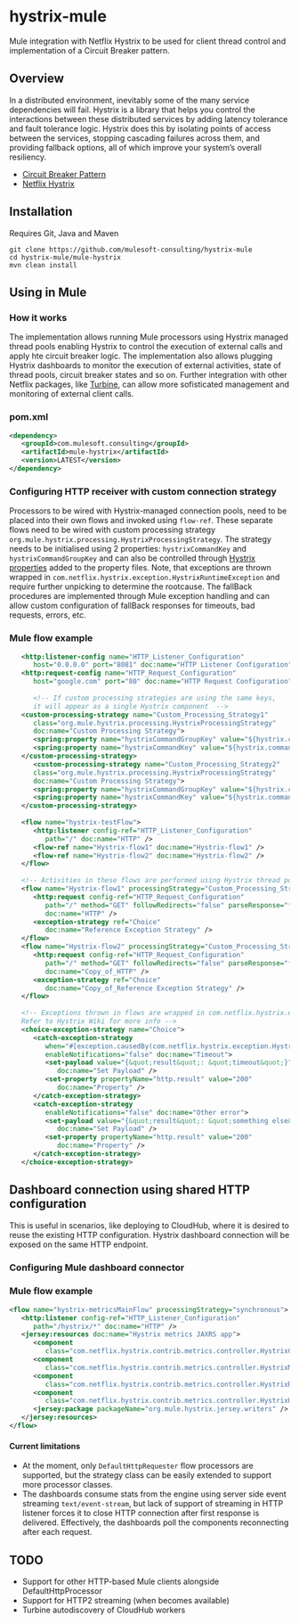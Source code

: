 # hystrix-mule
Mule integration with Netflix Hystrix to be used for client thread control and implementation of a Circuit Breaker pattern.

## Overview
In a distributed environment, inevitably some of the many service dependencies will fail. Hystrix is a library that helps you control the interactions between these distributed services by adding latency tolerance and fault tolerance logic. Hystrix does this by isolating points of access between the services, stopping cascading failures across them, and providing fallback options, all of which improve your system’s overall resiliency.

- [Circuit Breaker Pattern](https://martinfowler.com/bliki/CircuitBreaker.html)
- [Netflix Hystrix](https://github.com/Netflix/Hystrix/wiki)

## Installation
Requires Git, Java and Maven
```
git clone https://github.com/mulesoft-consulting/hystrix-mule
cd hystrix-mule/mule-hystrix
mvn clean install
```

## Using in Mule
### How it works
The implementation allows running Mule processors using Hystrix managed thread pools enabling Hystrix to control the execution of external calls and apply hte circuit breaker logic. The implementation also allows plugging Hystrix dashboards to monitor the execution of external activities, state of thread pools, circuit breaker states and so on. Further integration with other Netflix packages, like [Turbine](https://github.com/Netflix/Turbine/wiki), can allow more sofisticated management and monitoring of external client calls.

### pom.xml
```xml
<dependency>
   <groupId>com.mulesoft.consulting</groupId>
   <artifactId>mule-hystrix</artifactId>
   <version>LATEST</version>
</dependency>
```

### Configuring HTTP receiver with custom connection strategy
Processors to be wired with Hystrix-managed connection pools, need to be placed into their own flows and invoked using `flow-ref`. These separate flows need to be wired with custom processing strategy `org.mule.hystrix.processing.HystrixProcessingStrategy`. The strategy needs to be initialised using 2 properties: `hystrixCommandKey` and `hystrixCommandGroupKey` and can also be controlled through [Hystrix properties](https://github.com/Netflix/Hystrix/wiki/Configuration) added to the property files. Note, that exceptions are thrown wrapped in `com.netflix.hystrix.exception.HystrixRuntimeException` and require further unpicking to determine the rootcause. The fallBack procedures are implemented through Mule exception handling and can allow custom configuration of fallBack responses for timeouts, bad requests, errors, etc.

### Mule flow example
```xml
   <http:listener-config name="HTTP_Listener_Configuration"
      host="0.0.0.0" port="8081" doc:name="HTTP Listener Configuration" />
   <http:request-config name="HTTP_Request_Configuration"
      host="google.com" port="80" doc:name="HTTP Request Configuration" />
      
      <!-- If custom processing strategies are using the same keys, 
      it will appear as a single Hystrix component  -->
   <custom-processing-strategy name="Custom_Processing_Strategy1"
      class="org.mule.hystrix.processing.HystrixProcessingStrategy"
      doc:name="Custom Processing Strategy">
      <spring:property name="hystrixCommandGroupKey" value="${hystrix.command.group.key}" />
      <spring:property name="hystrixCommandKey" value="${hystrix.command.key1}" />
   </custom-processing-strategy>
      <custom-processing-strategy name="Custom_Processing_Strategy2"
      class="org.mule.hystrix.processing.HystrixProcessingStrategy"
      doc:name="Custom Processing Strategy">
      <spring:property name="hystrixCommandGroupKey" value="${hystrix.command.group.key}" />
      <spring:property name="hystrixCommandKey" value="${hystrix.command.key2}" />
   </custom-processing-strategy>
   
   <flow name="hystrix-testFlow">
      <http:listener config-ref="HTTP_Listener_Configuration"
         path="/" doc:name="HTTP" />
      <flow-ref name="Hystrix-flow1" doc:name="Hystrix-flow1" />
      <flow-ref name="Hystrix-flow2" doc:name="Hystrix-flow2" />
   </flow>
   
   <!-- Activities in these flows are performed using Hystrix thread pool -->
   <flow name="Hystrix-flow1" processingStrategy="Custom_Processing_Strategy1">
      <http:request config-ref="HTTP_Request_Configuration"
         path="/" method="GET" followRedirects="false" parseResponse="false"
         doc:name="HTTP" />
      <exception-strategy ref="Choice"
         doc:name="Reference Exception Strategy" />
   </flow>
   <flow name="Hystrix-flow2" processingStrategy="Custom_Processing_Strategy2">
      <http:request config-ref="HTTP_Request_Configuration"
         path="/" method="GET" followRedirects="false" parseResponse="false"
         doc:name="Copy_of_HTTP" />
      <exception-strategy ref="Choice"
         doc:name="Copy_of_Reference Exception Strategy" />
   </flow>
   
   <!-- Exceptions thrown in flows are wrapped in com.netflix.hystrix.exception.HystrixRuntimeException
   Refer to Hystrix Wiki for more info -->
   <choice-exception-strategy name="Choice">
      <catch-exception-strategy
         when="#[exception.causedBy(com.netflix.hystrix.exception.HystrixRuntimeException) &amp;&amp; exception.cause.cause.toString() == &quot;java.util.concurrent.TimeoutException&quot;]"
         enableNotifications="false" doc:name="Timeout">
         <set-payload value="{&quot;result&quot;: &quot;timeout&quot;}"
            doc:name="Set Payload" />
         <set-property propertyName="http.result" value="200"
            doc:name="Property" />
      </catch-exception-strategy>
      <catch-exception-strategy
         enableNotifications="false" doc:name="Other error">
         <set-payload value="{&quot;result&quot;: &quot;something else&quot;}"
            doc:name="Set Payload" />
         <set-property propertyName="http.result" value="200"
            doc:name="Property" />
      </catch-exception-strategy>
   </choice-exception-strategy>
```

## Dashboard connection using shared HTTP configuration
This is useful in scenarios, like deploying to CloudHub, where it is desired to reuse the existing HTTP configuration. Hystrix dashboard connection will be exposed on the same HTTP endpoint.

### Configuring Mule dashboard connector

### Mule flow example
```xml
<flow name="hystrix-metricsMainFlow" processingStrategy="synchronous">
   <http:listener config-ref="HTTP_Listener_Configuration"
      path="/hystrix/*" doc:name="HTTP" />
   <jersey:resources doc:name="Hystrix metrics JAXRS app">
      <component
         class="com.netflix.hystrix.contrib.metrics.controller.HystrixConfigSseController" />
      <component
         class="com.netflix.hystrix.contrib.metrics.controller.HystrixMetricsStreamController" />
      <component
         class="com.netflix.hystrix.contrib.metrics.controller.HystrixRequestEventsSseController" />
      <component
         class="com.netflix.hystrix.contrib.metrics.controller.HystrixUtilizationSseController" />
      <jersey:package packageName="org.mule.hystrix.jersey.writers" />
   </jersey:resources>
</flow>
```
#### Current limitations
- At the moment, only `DefaultHttpRequester` flow processors are supported, but the strategy class can be easily extended to support more processor classes.
- The dashboards consume stats from the engine using server side event streaming `text/event-stream`, but lack of support of streaming in HTTP listener forces it to close HTTP connection after first response is delivered. Effectively, the dashboards poll the components reconnecting after each request.

## TODO
- Support for other HTTP-based Mule clients alongside DefaultHttpProcessor
- Support for HTTP2 streaming (when becomes available)
- Turbine autodiscovery of CloudHub workers
